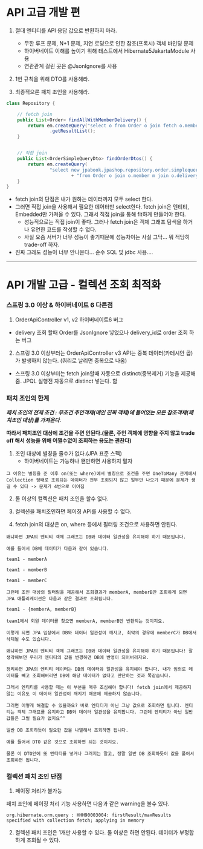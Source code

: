 # API 고급 개발 편

1) 절대 엔티티를 API 응답 값으로 반환하지 마라.

    * 무한 루프 문제, N+1 문제, 지연 로딩으로 인한 참조(프록시) 객체 바인딩 문제
    * 하이버네이트 이해를 높이기 위해 테스트에서 Hibernate5JakartaModule 사용
    * 연관관계 걸린 곳은 @JsonIgnore를 사용

2) 1번 규칙을 위해 DTO를 사용해라.

3) 최종적으론 패치 조인을 사용해라.

```java
class Repository {

    // fetch join
    public List<Order> findAllWithMemberDelivery() {
        return em.createQuery("select o from Order o join fetch o.member m join fetch  o.delivery d", Order.class)
                .getResultList();
    }


    // 직접 join
    public List<OrderSimpleQueryDto> findOrderDtos() {
        return em.createQuery(
                "select new jpabook.jpashop.repository.order.simplequery.OrderSimpleQueryDto(o.id, m.name, o.orderDate, o.status, d.address) "
                        + "from Order o join o.member m join o.delivery d", OrderSimpleQueryDto.class).getResultList();
    }
}
```

* fetch join의 단점은 내가 원하는 데이터까지 모두 select 한다.
* 그러면 직접 join을 사용해서 필요한 데어터만 select한다. fetch join은 엔티티, Embedded만 가져올 수 있다.
  그래서 직접 join을 통해 fit하게 만들어야 한다.
    * 성능적으로는 직접 join이 좋다. 그러나 fetch join은 객체 그래프 탐색을 하거나 유연한 코드를 작성할 수 없다.
    * 사실 요즘 서버가 너무 성능이 좋기때문에 성능차이는 사실 그닥... 뭐 적당히 trade-off 하자.
* 진짜 그래도 성능이 너무 안나온다... 순수 SQL 및 jdbc 사용....

---

# API 개발 고급 - 컬렉션 조회 최적화

### 스프링 3.0 이상 & 하이버네이트 6 다른점

1) OrderApiController v1, v2 하이버네이트6 버그

* delivery 조회 할때 Order를 JsonIgnore 넣었으나 delivery_id로 order 조회 하는 버그

2) 스프링 3.0 이상부터는 OrderApiController v3 API는 중복 데이터(카테시안 곱)가 발생하지 않는다. (쿼리로 날리면 중복으로 나옴)

* 스프링 3.0 이상부터는 fetch join할때 자동으로 distinct(중복제거) 기능을 제공해줌. JPQL 실행전 자동으로 distinct 넣는다.
  함

### 패치 조인의 한계

***패치 조인의 전제 조건 : 무조건 주인객체(메인 진짜 객체)에 들어있는 모든 참조객체(패치조인 대상)를 가져온다.***

**따라서 패치조인 대상에 조건을 주면 안된다.(물론, 주인 객체에 영향을 주지 않고 trade off 해서 성능을 위해 어쩔수없이 조회하는 용도는 괜찬다)**

1) 조인 대상에 별칭을 줄수가 없다.(JPA 표준 스펙)
    * 하이버네이트는 가능하나 왠만하면 사용하지 말자

```text
그 이유는 별칭을 준 이후 on(또는 where)에서 별칭으로 조건을 주면 OneToMany 관계에서 Collection 형태로 조회되는 데이터가 전부 조회되지 않고 일부만 나오기 때문에 문제가 생길 수 있다 -> 문제가 4번으로 이어짐
```

2) 둘 이상의 컬렉션은 패치 조인을 할수 없다.

3) 컬렉션을 패치조인하면 페이징 API를 사용할 수 없다.

4) fetch join의 대상은 on, where 등에서 필터링 조건으로 사용하면 안된다.

```text
왜냐하면 JPA의 엔티티 객체 그래프는 DB와 데이터 일관성을 유지해야 하기 때문입니다.

예를 들어서 DB에 데이터가 다음과 같이 있습니다.

team1 - memberA

team1 - memberB

team1 - memberC

그런데 조인 대상의 필터링을 제공해서 조회결과가 memberA, memberB만 조회하게 되면 JPA 애플리케이션은 다음과 같은 결과로 조회됩니다.

team1 - {memberA, memberB}

team1에서 회원 데이터를 찾으면 memberA, memberB만 반환되는 것이지요.

이렇게 되면 JPA 입장에서 DB와 데이터 일관성이 깨지고, 최악의 경우에 memberC가 DB에서 삭제될 수도 있습니다.

왜냐하면 JPA의 엔티티 객체 그래프는 DB와 데이터 일관성을 유지해야 하기 때문입니다! 잘 생각해보면 우리가 엔티티의 값을 변경하면 DB에 반영이 되어버리지요.

정리하면 JPA의 엔티티 데이터는 DB의 데이터와 일관성을 유지해야 합니다. 내가 임의로 데이터를 빼고 조회해버리면 DB에 해당 데이터가 없다고 판단하는 것과 똑같습니다.

그래서 엔티티를 사용할 때는 이 부분을 매우 조심해야 합니다! fetch join에서 제공하지 않는 이유도 이 데이터 일관성이 깨지기 때문에 제공하지 않습니다.

그러면 어떻게 해결할 수 있을까요? 바로 엔티티가 아닌 그냥 값으로 조회하면 됩니다. 엔티티는 객체 그래프를 유지하고 DB와 데이터 일관성을 유지합니다. 그런데 엔티티가 아닌 일반 값들은 그럴 필요가 없지요^^

일반 DB 조회하듯이 필요한 값을 나열해서 조회하면 됩니다.

예를 들어서 DTO 같은 것으로 조회하면 되는 것이지요.

물론 이 DTO안에 또 엔티티를 넣거나 그러지는 말고, 정말 일반 DB 조회하듯이 값을 풀어서 조회하면 됩니다.

```

### 컬렉션 패치 조인 단점

1) 페이징 처리가 불가능

패치 조인에 페이징 처리 기능 사용하면 다음과 같은 warning을 볼수 있다.

```text
org.hibernate.orm.query : HHH90003004: firstResult/maxResults specified with collection fetch; applying in memory

```

2) 컬렉션 패치 조인은 1개만 사용할 수 있다. 둘 이상은 하면 안된다. 데이터가 부정합하게 조회될 수 있다.
























